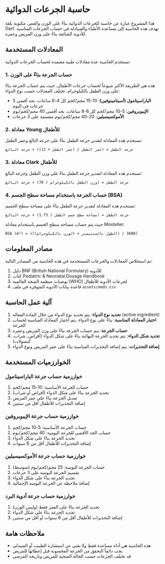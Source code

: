 # حاسبة الجرعات الدوائية

هذا المشروع عبارة عن حاسبة للجرعات الدوائية بناءً على الوزن والعمر، مكتوبة بلغة Dart. تهدف هذه الحاسبة إلى مساعدة الأطباء والصيادلة في حساب الجرعات المناسبة للأدوية الشائعة بناءً على وزن المريض وعمره.

## المعادلات المستخدمة

تستخدم الحاسبة عدة معادلات طبية معتمدة لحساب الجرعات الدوائية:

### 1. حساب الجرعة بناءً على الوزن

هذه هي الطريقة الأكثر شيوعاً لحساب جرعات الأطفال، حيث يتم حساب الجرعة بناءً على وزن الطفل بالكيلوجرام. تختلف المعدلات حسب نوع الدواء:

- **الباراسيتامول (أسيتامينوفين)**: 10-15 مجم/كجم كل 4-6 ساعات، بحد أقصى 5 جرعات في اليوم
- **الإيبوبروفين**: 5-10 مجم/كجم كل 6-8 ساعات، بحد أقصى 40 مجم/كجم/يوم
- **الأموكسيسيلين**: 20-40 مجم/كجم/يوم مقسمة على 3 جرعات

### 2. معادلة Young للأطفال

تستخدم هذه المعادلة لتقدير جرعة الطفل بناءً على جرعة البالغ وعمر الطفل:

```
جرعة الطفل = (عمر الطفل / (عمر الطفل + 12)) × جرعة البالغ
```

### 3. معادلة Clark للأطفال

تستخدم هذه المعادلة لتقدير جرعة الطفل بناءً على وزن الطفل وجرعة البالغ:

```
جرعة الطفل = (وزن الطفل بالكيلوجرام / 70) × جرعة البالغ
```

### 4. حساب الجرعة باستخدام مساحة سطح الجسم (BSA)

تستخدم هذه المعادلة لتقدير جرعة الطفل بناءً على مساحة سطح الجسم:

```
جرعة الطفل = (مساحة سطح جسم الطفل / 1.73) × جرعة البالغ
```

حيث يتم حساب مساحة سطح الجسم باستخدام معادلة Mosteller:

```
BSA (m²) = √((الطول بالسنتيمتر × الوزن بالكيلوجرام) / 3600)
```

## مصادر المعلومات

تم استخلاص المعادلات والجرعات المستخدمة في هذه الحاسبة من المصادر التالية:

1. دليل BNF (British National Formulary) للأدوية
2. كتاب Pediatric & Neonatal Dosage Handbook
3. توصيات منظمة الصحة العالمية (WHO) لجرعات الأدوية للأطفال
4. قاعدة بيانات الأدوية المتوفرة في ملف `assets/meds.csv`

## آلية عمل الحاسبة

1. **تحديد نوع الدواء**: يتم تحديد نوع الدواء من خلال المادة الفعالة (active ingredient)
2. **اختيار المعادلة المناسبة**: بناءً على نوع الدواء، يتم اختيار المعادلة المناسبة لحساب الجرعة
3. **حساب الجرعة**: يتم حساب الجرعة بناءً على وزن المريض وعمره
4. **تحديد شكل الدواء**: يتم تحديد الجرعة النهائية بناءً على شكل الدواء (أقراص، شراب، كبسولات)
5. **إضافة التحذيرات**: يتم إضافة التحذيرات المناسبة بناءً على عمر المريض ونوع الدواء

## الخوارزميات المستخدمة

### خوارزمية حساب جرعة الباراسيتامول

1. حساب الجرعة الأساسية: 10-15 مجم/كجم
2. تحديد الجرعة بناءً على شكل الدواء (أقراص أو شراب)
3. تعديل الجرعة بناءً على عمر المريض
4. إضافة التحذيرات للأطفال أقل من سنتين

### خوارزمية حساب جرعة الإيبوبروفين

1. حساب الجرعة الأساسية: 5-10 مجم/كجم
2. حساب الحد الأقصى للجرعة اليومية: 40 مجم/كجم/يوم
3. تحديد الجرعة بناءً على شكل الدواء
4. إضافة التحذيرات للأطفال أقل من 6 سنوات

### خوارزمية حساب جرعة الأموكسيسيلين

1. حساب الجرعة اليومية: 25 مجم/كجم/يوم (متوسط)
2. تقسيم الجرعة اليومية على 3 جرعات
3. تحديد الجرعة بناءً على شكل الدواء
4. إضافة ملاحظة عن الجرعة اليومية الإجمالية

### خوارزمية حساب جرعة أدوية البرد

1. تحديد الجرعة بناءً على العمر فقط (وليس الوزن)
2. تحديد الجرعة بناءً على شكل الدواء
3. إضافة التحذيرات للأطفال أقل من 6 سنوات أو أقل من سنتين

## ملاحظات هامة

- هذه الحاسبة هي أداة مساعدة فقط ولا تغني عن استشارة الطبيب أو الصيدلي
- يجب دائماً التحقق من الجرعة المحسوبة قبل إعطائها للمريض
- قد تختلف الجرعات حسب الحالة الصحية للمريض وتاريخه المرضي